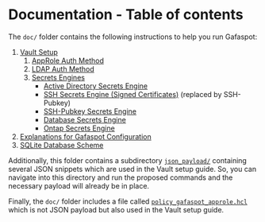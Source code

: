 # Documentation - Table of contents

The `doc/` folder contains the following instructions to help you run Gafaspot:

1. [Vault Setup](vault_setup.md)
    1. [AppRole Auth Method](auth_approle.md)
    1. [LDAP Auth Method](auth_ldap.md)
    1. [Secrets Engines](secengs_general.md)
        * [Active Directory Secrets Engine](secengs_ad.md)
        * [SSH Secrets Engine (Signed Certificates)](secengs_ssh.md) (replaced by SSH-Pubkey)
        * [SSH-Pubkey Secrets Engine](secengs_sshpubkey.md)
        * [Database Secrets Engine](secengs_database.md)
        * [Ontap Secrets Engine](secengs_ontap.md)
1. [Explanations for Gafaspot Configuration](config_explanation.md)
1. [SQLite Database Scheme](database_scheme.md)

Additionally, this folder contains a subdirectory [`json_payload/`](json_payload) containing several JSON snippets which are used in the Vault setup guide. So, you can navigate into this directory and run the proposed commands and the necessary payload will already be in place.

Finally, the `doc/` folder includes a file called [`policy_gafaspot_approle.hcl`](policy_gafaspot_approle.hcl) which is not JSON payload but also used in the Vault setup guide.
